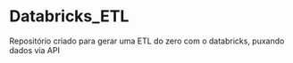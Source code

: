 # Databricks_ETL
Repositório criado para gerar uma ETL do zero com o databricks, puxando dados via API

